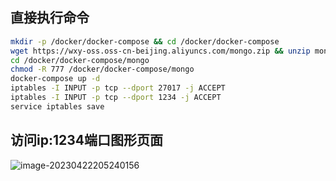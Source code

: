 ## 直接执行命令

```sh
mkdir -p /docker/docker-compose && cd /docker/docker-compose
wget https://wxy-oss.oss-cn-beijing.aliyuncs.com/mongo.zip && unzip mongo.zip && rm -f mongo.zip
cd /docker/docker-compose/mongo
chmod -R 777 /docker/docker-compose/mongo
docker-compose up -d
iptables -I INPUT -p tcp --dport 27017 -j ACCEPT
iptables -I INPUT -p tcp --dport 1234 -j ACCEPT
service iptables save
```

## 访问ip:1234端口图形页面

![image-20230422205240156](https://wxy-md.oss-cn-shanghai.aliyuncs.com/image-20230422205240156.png)